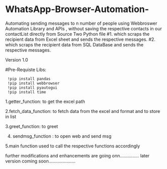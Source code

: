 # WhatsApp-Browser-Automation-
Automating sending messages to n number of people using Webbroswer Automation Library and APIs , without saving the respective contacts in our contactList 
directly from Source
Two Python file 
#1. which scraps the recipient data from Excel sheet and sends the respective messages.
#2. which scraps the recipient data from SQL DataBase and sends the respective messages.


Version 1.0

#Pre-Requiste Libs: 
 
     !pip install pandas
     !pip install webbrowser
     !pip install pyautogui
     !pip install time
      
 
 1.getter_function: to get the excel path 
 
 2.fetch_data_function: to fetch data from the excel and format and to store in list 
 
 3.greet_function: to greet  
 
4. sendmsg_function : to open web and send msg 
 
 5.main function used to call the respective functions accordingly 
 
 
 further modifications and enhancements are going onn............... later version coming soon.....................
